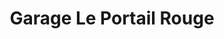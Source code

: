 ---
title: "Garage Le Portail Rouge"
url: /saint-martin-dheres/garage-le-portail-rouge/
shop: réparation de voitures
---